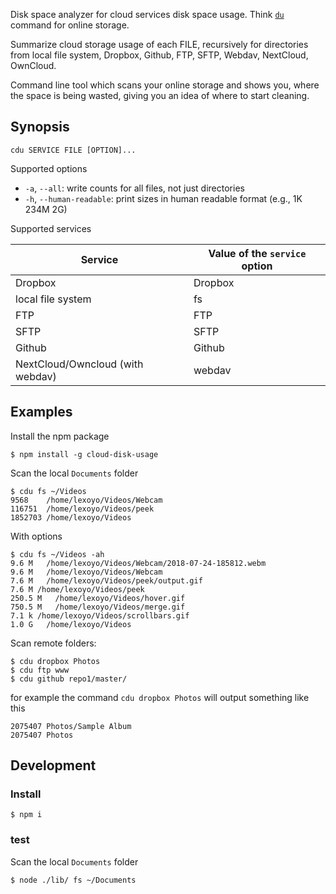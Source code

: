 Disk space analyzer for cloud services disk space usage. Think [`du`](http://www.linuxcommand.org/lc3_man_pages/du1.html) command for online storage.

Summarize cloud storage usage of each FILE, recursively for directories from local file system, Dropbox, Github, FTP, SFTP, Webdav, NextCloud, OwnCloud. 

Command line tool which scans your online storage and shows you, where the space is being wasted, giving you an idea of where to start cleaning.

## Synopsis

`cdu SERVICE FILE [OPTION]...`

Supported options

* `-a`, `--all`: write counts for all files, not just directories
* `-h`, `--human-readable`: print sizes in human readable format (e.g., 1K 234M 2G)

Supported services

| Service | Value of the `service` option |
| ------- | ------- |
| Dropbox | Dropbox |
| local file system | fs |
| FTP | FTP |
| SFTP | SFTP |
| Github | Github |
| NextCloud/Owncloud (with webdav) | webdav |

## Examples

Install the npm package

```
$ npm install -g cloud-disk-usage
```

Scan the local `Documents` folder

```
$ cdu fs ~/Videos
9568    /home/lexoyo/Videos/Webcam
116751  /home/lexoyo/Videos/peek
1852703 /home/lexoyo/Videos
```

With options

```
$ cdu fs ~/Videos -ah
9.6 M   /home/lexoyo/Videos/Webcam/2018-07-24-185812.webm
9.6 M   /home/lexoyo/Videos/Webcam
7.6 M   /home/lexoyo/Videos/peek/output.gif
7.6 M /home/lexoyo/Videos/peek
250.5 M   /home/lexoyo/Videos/hover.gif
750.5 M   /home/lexoyo/Videos/merge.gif
7.1 k /home/lexoyo/Videos/scrollbars.gif
1.0 G   /home/lexoyo/Videos
```

Scan remote folders:

```
$ cdu dropbox Photos
$ cdu ftp www
$ cdu github repo1/master/
```

for example the command `cdu dropbox Photos` will output something like this

```
2075407 Photos/Sample Album
2075407 Photos
```

## Development

### Install

```
$ npm i
```

### test

Scan the local `Documents` folder

```
$ node ./lib/ fs ~/Documents
```

